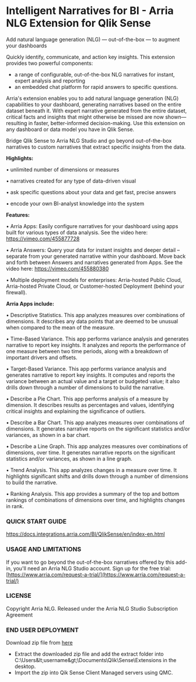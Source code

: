 # Intelligent Narratives for BI - Arria NLG Extension for Qlik Sense

Add natural language generation (NLG) — out-of-the-box — to augment your dashboards

Quickly identify, communicate, and action key insights. This extension provides two powerful components:

- a range of configurable, out-of-the-box NLG narratives for instant, expert analysis and reporting
- an embedded chat platform for rapid answers to specific questions.

Arria&#39;s extension enables you to add natural language generation (NLG) capabilities to your dashboard, generating narratives based on the entire dataset beneath it. With expert narrative generated from the entire dataset, critical facts and insights that might otherwise be missed are now shown—resulting in faster, better-informed decision-making. Use this extension on any dashboard or data model you have in Qlik Sense.

Bridge Qlik Sense to Arria NLG Studio and go beyond out-of-the-box narratives to custom narratives that extract specific insights from the data.

**Highlights:**

• unlimited number of dimensions or measures

• narratives created for any type of data-driven visual

• ask specific questions about your data and get fast, precise answers

• encode your own BI-analyst knowledge into the system

**Features:**

• Arria Apps: Easily configure narratives for your dashboard using apps built for various types of data analysis. See the video here: https://vimeo.com/455877728

• Arria Answers: Query your data for instant insights and deeper detail – separate from your generated narrative within your dashboard. Move back and forth between Answers and narratives generated from Apps. See the video here: https://vimeo.com/455880380

• Multiple deployment models for enterprises: Arria-hosted Public Cloud, Arria-hosted Private Cloud, or Customer-hosted Deployment (behind your firewall).

**Arria Apps include:**

• Descriptive Statistics. This app analyzes measures over combinations of dimensions. It describes any data points that are deemed to be unusual when compared to the mean of the measure.

• Time-Based Variance. This app performs variance analysis and generates narrative to report key insights. It analyzes and reports the performance of one measure between two time periods, along with a breakdown of important drivers and offsets.

• Target-Based Variance. This app performs variance analysis and generates narrative to report key insights. It computes and reports the variance between an actual value and a target or budgeted value; it also drills down through a number of dimensions to build the narrative.

• Describe a Pie Chart. This app performs analysis of a measure by dimension. It describes results as percentages and values, identifying critical insights and explaining the significance of outliers.

• Describe a Bar Chart. This app analyzes measures over combinations of dimensions. It generates narrative reports on the significant statistics and/or variances, as shown in a bar chart.

• Describe a Line Graph. This app analyzes measures over combinations of dimensions, over time. It generates narrative reports on the significant statistics and/or variances, as shown in a line graph.

• Trend Analysis. This app analyzes changes in a measure over time. It highlights significant shifts and drills down through a number of dimensions to build the narrative.

• Ranking Analysis. This app provides a summary of the top and bottom rankings of combinations of dimensions over time, and highlights changes in rank.

### QUICK START GUIDE

 https://docs.integrations.arria.com/BI/QlikSense/en/index-en.html

### USAGE AND LIMITATIONS

If you want to go beyond the out-of-the-box narratives offered by this add-in, you&#39;ll need an Arria NLG Studio account. Sign up for the free trial: [https://www.arria.com/request-a-trial/](https://www.arria.com/request-a-trial/)

### LICENSE

Copyright Arria NLG. Released under the Arria NLG Studio Subscription Agreement

### END USER DEPLOYMENT

Download zip file from [here](https://prod.downloads.arria.com/s1/files/pubs3.studio.arria.com/files/QlikSense/add-in/latest)

- Extract the downloaded zip file and add the extract folder into C:\Users\&lt;username\&gt;\Documents\Qlik\Sense\Extensions in the desktop.
- Import the zip into Qik Sense Client Managed servers using QMC.